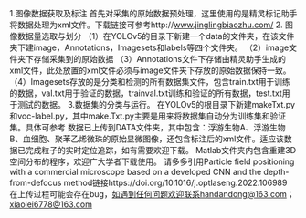 1.图像数据获取及标注 首先对采集的原始数据预处理，这里使用的是精灵标记助手将数据处理为xml文件。下载链接可参考http://www.jinglingbiaozhu.com/ 2. 图像数据量选取与划分 （1）在YOLOv5的目录下新建一个data的文件夹，在该文件夹下建image，Annotations，Imagesets和labels等四个文件夹。 （2）image文件夹下存储采集到的原始数据 （3）Annotations文件下存储由精灵助手生成的xml文件，此处放置的xml文件必须与image文件夹下存放的原始数据保持一致。 （4）Imagesets存放的是分类和检测的所有数据集文件，包含train.txt用于训练的数据，val.txt用于验证的数据，trainval.txt训练和验证的所有数据，test.txt用于测试的数据。 3.数据集的分类与运行。 在YOLOv5的根目录下新建makeTxt.py和voc-label.py，其中make.Txt.py主要是用来将数据集自动分为训练集和验证集。具体可参考 数据已上传到DATA文件夹，其中包含：浮游生物A、浮游生物B、血细胞、聚苯乙烯微珠的原始显微图像，还包含标注后的xml文件。适应该数据已完成粒子的实时定位追踪，如有需要欢迎下载。 Matlab文件夹内包含重建3D空间分布的程序，欢迎广大学者下载使用。 请多多引用Particle field positioning with a commercial microscope based on a developed CNN and the depth-from-defocus method链接https://doi.org/10.1016/j.optlaseng.2022.106989 在上传过程可能会存在bug，如遇到任何问题欢迎联系handandong@163.com；xiaolei6778@163.com
